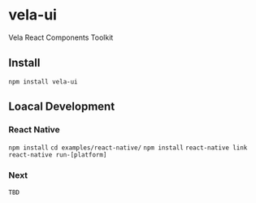 # vela-ui
Vela React Components Toolkit

## Install
`npm install vela-ui`

## Loacal Development

### React Native
`npm install`
`cd examples/react-native/`
`npm install`
`react-native link`
`react-native run-[platform]`

### Next
`TBD`
